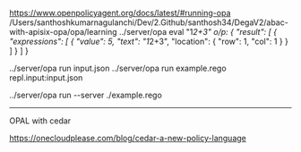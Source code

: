 https://www.openpolicyagent.org/docs/latest/#running-opa
/Users/santhoshkumarnagulanchi/Dev/2.Github/santhosh34/DegaV2/abac-with-apisix-opa/opa/learning
../server/opa eval "1*2+3"
o/p:
    {
        "result": [
            {
            "expressions": [
                {
                "value": 5,
                "text": "1*2+3",
                "location": {
                    "row": 1,
                    "col": 1
                }
                }
            ]
            }
        ]
    }

../server/opa  run input.json
../server/opa run example.rego repl.input:input.json

../server/opa  run --server ./example.rego


----- 
OPAL with cedar

https://onecloudplease.com/blog/cedar-a-new-policy-language

